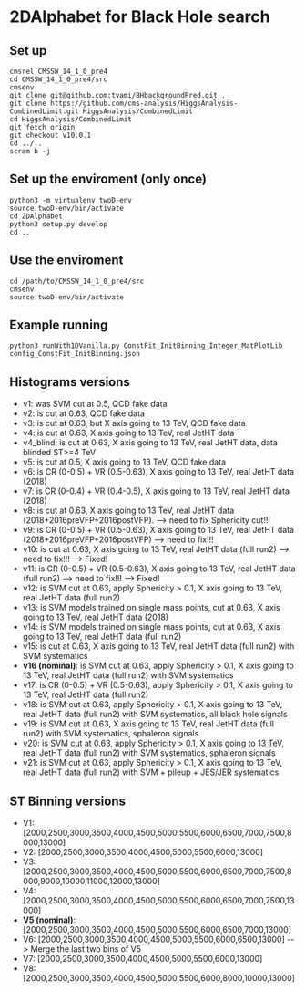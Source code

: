 # 2DAlphabet for Black Hole search

## Set up
```
cmsrel CMSSW_14_1_0_pre4
cd CMSSW_14_1_0_pre4/src
cmsenv
git clone git@github.com:tvami/BHbackgroundPred.git .
git clone https://github.com/cms-analysis/HiggsAnalysis-CombinedLimit.git HiggsAnalysis/CombinedLimit
cd HiggsAnalysis/CombinedLimit
git fetch origin
git checkout v10.0.1
cd ../..
scram b -j
```

## Set up the enviroment (only once)
```
python3 -m virtualenv twoD-env
source twoD-env/bin/activate
cd 2DAlphabet
python3 setup.py develop
cd ..
```

## Use the enviroment 
```
cd /path/to/CMSSW_14_1_0_pre4/src
cmsenv
source twoD-env/bin/activate
```

## Example running
```
python3 runWith1DVanilla.py ConstFit_InitBinning_Integer_MatPlotLib config_ConstFit_InitBinning.json
```

## Histograms versions
- v1: was SVM cut at 0.5, QCD fake data
- v2: is cut at 0.63, QCD fake data
- v3: is cut at 0.63, but X axis going to 13 TeV, QCD fake data
- v4: is cut at 0.63, X axis going to 13 TeV, real JetHT data
- v4_blind: is cut at 0.63, X axis going to 13 TeV, real JetHT data, data blinded ST>=4 TeV
- v5: is cut at 0.5, X axis going to 13 TeV, QCD fake data
- v6: is CR (0-0.5) + VR (0.5-0.63), X axis going to 13 TeV, real JetHT data (2018)
- v7: is CR (0-0.4) + VR (0.4-0.5), X axis going to 13 TeV, real JetHT data (2018)
- v8: is cut at 0.63, X axis going to 13 TeV, real JetHT data (2018+2016preVFP+2016postVFP). —> need to fix Sphericity cut!!!
- v9: is CR (0-0.5) + VR (0.5-0.63), X axis going to 13 TeV, real JetHT data (2018+2016preVFP+2016postVFP) —> need to fix!!!
- v10: is cut at 0.63, X axis going to 13 TeV, real JetHT data (full run2) —> need to fix!!! —> Fixed!
- v11: is CR (0-0.5) + VR (0.5-0.63), X axis going to 13 TeV, real JetHT data (full run2) —> need to fix!!! —> Fixed!
- v12: is SVM cut at 0.63, apply Sphericity > 0.1, X axis going to 13 TeV, real JetHT data (full run2)
- v13: is SVM models trained on single mass points, cut at 0.63, X axis going to 13 TeV, real JetHT data (2018)
- v14: is SVM models trained on single mass points, cut at 0.63, X axis going to 13 TeV, real JetHT data (full run2)
- v15: is cut at 0.63, X axis going to 13 TeV, real JetHT data (full run2) with SVM systematics
- **v16 (nominal)**: is SVM cut at 0.63, apply Sphericity > 0.1, X axis going to 13 TeV, real JetHT data (full run2) with SVM systematics
- v17: is CR (0-0.5) + VR (0.5-0.63), apply Sphericity > 0.1, X axis going to 13 TeV, real JetHT data (full run2)
- v18: is SVM cut at 0.63, apply Sphericity > 0.1, X axis going to 13 TeV, real JetHT data (full run2) with SVM systematics, all black hole signals
- v19: is SVM cut at 0.63, X axis going to 13 TeV, real JetHT data (full run2) with SVM systematics, sphaleron signals
- v20: is SVM cut at 0.63, apply Sphericity > 0.1, X axis going to 13 TeV, real JetHT data (full run2) with SVM systematics, sphaleron signals
- v21: is SVM cut at 0.63, apply Sphericity > 0.1, X axis going to 13 TeV, real JetHT data (full run2) with SVM + pileup + JES/JER systematics

## ST Binning versions
- V1: [2000,2500,3000,3500,4000,4500,5000,5500,6000,6500,7000,7500,8000,13000]
- V2: [2000,2500,3000,3500,4000,4500,5000,5500,6000,13000]
- V3: [2000,2500,3000,3500,4000,4500,5000,5500,6000,6500,7000,7500,8000,9000,10000,11000,12000,13000]
- V4: [2000,2500,3000,3500,4000,4500,5000,5500,6000,6500,7000,7500,13000]
- **V5 (nominal)**: [2000,2500,3000,3500,4000,4500,5000,5500,6000,6500,7000,13000]
- V6: [2000,2500,3000,3500,4000,4500,5000,5500,6000,6500,13000]  --> Merge the last two bins of V5
- V7: [2000,2500,3000,3500,4000,4500,5000,5500,6000,13000]
- V8: [2000,2500,3000,3500,4000,4500,5000,5500,6000,8000,10000,13000]